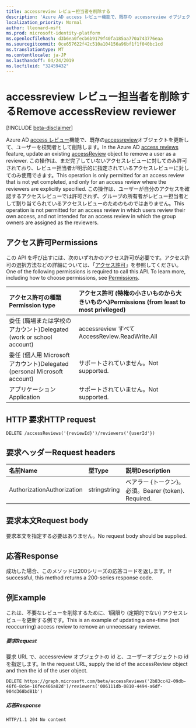 ```yaml
---
title: accessreview レビュー担当者を削除する
description: 'Azure AD access レビュー機能で、既存の accessreview オブジェクトを更新して、ユーザーを校閲者として削除します。  この操作は、まだ完了していないアクセスレビューに対してのみ許可されており、レビュー担当者が明示的に指定されているアクセスレビューに対してのみ使用できます。 この操作は、ユーザーが自分のアクセスを確認するアクセスレビューでは許可されず、グループの所有者がレビュー担当者として割り当てられているアクセスレビューのためのものではありません。 '
localization_priority: Normal
author: lleonard-msft
ms.prod: microsoft-identity-platform
ms.openlocfilehash: d3b6ea0fecb6b9179f40fa185aa770a743776eaa
ms.sourcegitcommit: 0ce657622f42c510a104156a96bf1f1f040bc1cd
ms.translationtype: MT
ms.contentlocale: ja-JP
ms.lasthandoff: 04/24/2019
ms.locfileid: "32459432"
---
```

# <a name="remove-accessreview-reviewer"></a><span data-ttu-id="2f454-105">accessreview レビュー担当者を削除する</span><span class="sxs-lookup"><span data-stu-id="2f454-105">Remove accessReview reviewer</span></span>

[!INCLUDE [beta-disclaimer](../../includes/beta-disclaimer.md)]

<span data-ttu-id="2f454-106">Azure AD [access レビュー](../resources/accessreviews-root.md)機能で、既存の[accessreview](../resources/accessreview.md)オブジェクトを更新して、ユーザーを校閲者として削除します。</span><span class="sxs-lookup"><span data-stu-id="2f454-106">In the Azure AD [access reviews](../resources/accessreviews-root.md) feature, update an existing [accessReview](../resources/accessreview.md) object to remove a user as a reviewer.</span></span>  <span data-ttu-id="2f454-107">この操作は、まだ完了していないアクセスレビューに対してのみ許可されており、レビュー担当者が明示的に指定されているアクセスレビューに対してのみ使用できます。</span><span class="sxs-lookup"><span data-stu-id="2f454-107">This operation is only permitted for an access review that is not yet completed, and only for an access review where the reviewers are explicitly specified.</span></span> <span data-ttu-id="2f454-108">この操作は、ユーザーが自分のアクセスを確認するアクセスレビューでは許可されず、グループの所有者がレビュー担当者として割り当てられているアクセスレビューのためのものではありません。</span><span class="sxs-lookup"><span data-stu-id="2f454-108">This operation is not permitted for an access review in which users review their own access, and not intended for an access review in which the group owners are assigned as the reviewers.</span></span> 


## <a name="permissions"></a><span data-ttu-id="2f454-109">アクセス許可</span><span class="sxs-lookup"><span data-stu-id="2f454-109">Permissions</span></span>
<span data-ttu-id="2f454-p103">この API を呼び出すには、次のいずれかのアクセス許可が必要です。アクセス許可の選択方法などの詳細については、「[アクセス許可](/graph/permissions-reference)」を参照してください。</span><span class="sxs-lookup"><span data-stu-id="2f454-p103">One of the following permissions is required to call this API. To learn more, including how to choose permissions, see [Permissions](/graph/permissions-reference).</span></span>

|<span data-ttu-id="2f454-112">アクセス許可の種類</span><span class="sxs-lookup"><span data-stu-id="2f454-112">Permission type</span></span>                        | <span data-ttu-id="2f454-113">アクセス許可 (特権の小さいものから大きいものへ)</span><span class="sxs-lookup"><span data-stu-id="2f454-113">Permissions (from least to most privileged)</span></span>              |
|:--------------------------------------|:---------------------------------------------------------|
|<span data-ttu-id="2f454-114">委任 (職場または学校のアカウント)</span><span class="sxs-lookup"><span data-stu-id="2f454-114">Delegated (work or school account)</span></span>     | <span data-ttu-id="2f454-115">accessreview すべて</span><span class="sxs-lookup"><span data-stu-id="2f454-115">AccessReview.ReadWrite.All</span></span> |
|<span data-ttu-id="2f454-116">委任 (個人用 Microsoft アカウント)</span><span class="sxs-lookup"><span data-stu-id="2f454-116">Delegated (personal Microsoft account)</span></span> | <span data-ttu-id="2f454-117">サポートされていません。</span><span class="sxs-lookup"><span data-stu-id="2f454-117">Not supported.</span></span> |
|<span data-ttu-id="2f454-118">アプリケーション</span><span class="sxs-lookup"><span data-stu-id="2f454-118">Application</span></span>                            | <span data-ttu-id="2f454-119">サポートされていません。</span><span class="sxs-lookup"><span data-stu-id="2f454-119">Not supported.</span></span> |

## <a name="http-request"></a><span data-ttu-id="2f454-120">HTTP 要求</span><span class="sxs-lookup"><span data-stu-id="2f454-120">HTTP request</span></span>
<!-- { "blockType": "ignored" } -->
```http
DELETE /accessReviews('{reviewId}')/reviewers('{userId'})
```
## <a name="request-headers"></a><span data-ttu-id="2f454-121">要求ヘッダー</span><span class="sxs-lookup"><span data-stu-id="2f454-121">Request headers</span></span>
| <span data-ttu-id="2f454-122">名前</span><span class="sxs-lookup"><span data-stu-id="2f454-122">Name</span></span>         | <span data-ttu-id="2f454-123">型</span><span class="sxs-lookup"><span data-stu-id="2f454-123">Type</span></span>        | <span data-ttu-id="2f454-124">説明</span><span class="sxs-lookup"><span data-stu-id="2f454-124">Description</span></span> |
|:-------------|:------------|:------------|
| <span data-ttu-id="2f454-125">Authorization</span><span class="sxs-lookup"><span data-stu-id="2f454-125">Authorization</span></span> | <span data-ttu-id="2f454-126">string</span><span class="sxs-lookup"><span data-stu-id="2f454-126">string</span></span> | <span data-ttu-id="2f454-p104">ベアラー \{トークン\}。必須。</span><span class="sxs-lookup"><span data-stu-id="2f454-p104">Bearer \{token\}. Required.</span></span> |

## <a name="request-body"></a><span data-ttu-id="2f454-129">要求本文</span><span class="sxs-lookup"><span data-stu-id="2f454-129">Request body</span></span>
<span data-ttu-id="2f454-130">要求本文を指定する必要はありません。</span><span class="sxs-lookup"><span data-stu-id="2f454-130">No request body should be supplied.</span></span>


## <a name="response"></a><span data-ttu-id="2f454-131">応答</span><span class="sxs-lookup"><span data-stu-id="2f454-131">Response</span></span>
<span data-ttu-id="2f454-132">成功した場合、このメソッドは200シリーズの応答コードを返します。</span><span class="sxs-lookup"><span data-stu-id="2f454-132">If successful, this method returns a 200-series response code.</span></span>

## <a name="example"></a><span data-ttu-id="2f454-133">例</span><span class="sxs-lookup"><span data-stu-id="2f454-133">Example</span></span>

<span data-ttu-id="2f454-134">これは、不要なレビューを削除するために、1回限り (定期的でない) アクセスレビューを更新する例です。</span><span class="sxs-lookup"><span data-stu-id="2f454-134">This is an example of updating a one-time (not reoccurring) access review to remove an unnecessary reviewer.</span></span>


##### <a name="request"></a><span data-ttu-id="2f454-135">要求</span><span class="sxs-lookup"><span data-stu-id="2f454-135">Request</span></span>
<span data-ttu-id="2f454-136">要求 URL で、accessreview オブジェクトの id と、ユーザーオブジェクトの id を指定します。</span><span class="sxs-lookup"><span data-stu-id="2f454-136">In the request URL, supply the id of the accessReview object and then the id of the user object.</span></span>

<!-- {
  "blockType": "request",
  "name": "remove_accessReview_reviewer"
}-->
```http
DELETE https://graph.microsoft.com/beta/accessReviews('2b83cc42-09db-46f6-8c6e-16fec466a82d')/reviewers('006111db-0810-4494-a6df-904d368bd81b')

```

##### <a name="response"></a><span data-ttu-id="2f454-137">応答</span><span class="sxs-lookup"><span data-stu-id="2f454-137">Response</span></span>
<!-- {
  "blockType": "response",
  "truncated": true
} -->
```http
HTTP/1.1 204 No content
```

<!--
{
  "type": "#page.annotation",
  "description": "Remove accessReview reviewer",
  "keywords": "",
  "section": "documentation",
  "tocPath": "",
  "suppressions": [
    "Error: /api-reference/beta/api/accessreview-removereviewer.md:\r\n      Exception processing links.\r\n    System.ArgumentException: Link Definition was null. Link text: !INCLUDE [beta-disclaimer](../../includes/beta-disclaimer.md)\r\n      at ApiDoctor.Validation.DocFile.get_LinkDestinations()\r\n      at ApiDoctor.Validation.DocSet.ValidateLinks(Boolean includeWarnings, String[] relativePathForFiles, IssueLogger issues, Boolean requireFilenameCaseMatch, Boolean printOrphanedFiles)"
  ]
}
-->
